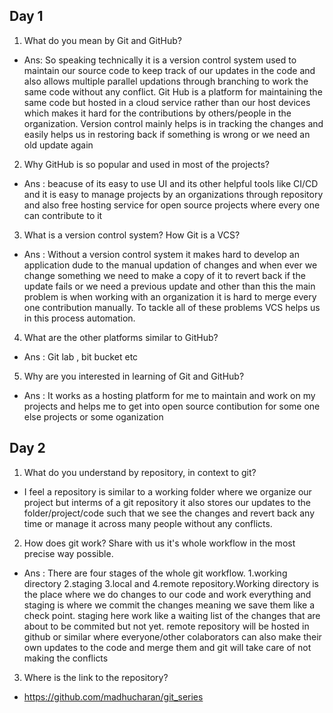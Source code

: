 ## Day 1

1. What do you mean by Git and GitHub?
* Ans: So speaking technically it is a version control system used to maintain our source code to keep track of our updates in the code and also allows multiple parallel updations through branching to work the same code without any conflict. Git Hub is a platform for maintaining the same code but hosted in a cloud service rather than our host devices which makes it hard for the contributions by others/people in the organization. Version control mainly helps is in tracking the changes and easily helps us in restoring back if something is wrong or we need an old update again

2. Why GitHub is so popular and used in most of the projects?
* Ans : beacuse of its easy to use UI and its other helpful tools like CI/CD and it is easy to manage projects by an organizations through repository and also free hosting service for open source projects where every one can contribute to it

3. What is a version control system? How Git is a VCS?
* Ans : Without a version control system it makes hard to develop an application dude to the manual updation of changes and when ever we change something we need to make a copy of it to revert back if the update fails or we need a previous update and other than this the main problem is when working with an organization it is hard to merge every one contribution manually. To tackle all of these problems VCS helps us in this process automation.

4. What are the other platforms similar to GitHub?
* Ans : Git lab , bit bucket etc

5. Why are you interested in learning of Git and GitHub?
* Ans : It works as a hosting platform for me to maintain and work on my projects and helps me to get into open source contibution for some one else projects or some oganization


## Day 2

1. What do you understand by repository, in context to git?
* I feel a repository is similar to a working folder where we organize our project but interms of a git repository it also stores our updates to the folder/project/code such that we see the changes and revert back any time or manage it across many people without any conflicts.

2. How does git work? Share with us it's whole workflow in the most precise
way possible.

* Ans : There are four stages of the whole git workflow. 1.working directory 2.staging 3.local and 4.remote repository.Working directory is the place where we do changes to our code and work everything and staging is where we commit the changes meaning we save them like a check point. staging here work like a waiting list of the changes that are about to be commited but not yet. remote repository will be hosted in github or similar where everyone/other colaborators can also make their own updates to the code and merge them and git will take care of not making the conflicts


3. Where is the link to the repository?
* https://github.com/madhucharan/git_series